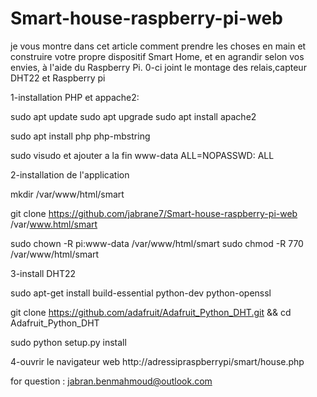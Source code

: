 # Smart-house-raspberry-pi-web
 je vous montre dans cet article comment prendre les choses en main et construire votre propre dispositif Smart Home, et en agrandir selon vos envies, à l'aide du Raspberry Pi.
0-ci joint le montage des relais,capteur DHT22 et Raspberry pi

1-installation PHP et appache2:

sudo apt update
sudo apt upgrade
sudo apt install apache2

sudo apt install php php-mbstring

sudo visudo
et ajouter a la fin
www-data ALL=NOPASSWD: ALL

2-installation de l'application

mkdir /var/www/html/smart


git clone https://github.com/jabrane7/Smart-house-raspberry-pi-web /var/www.html/smart

sudo chown -R pi:www-data /var/www/html/smart
sudo chmod -R 770 /var/www/html/smart

3-install DHT22

sudo apt-get install build-essential python-dev python-openssl 


git clone https://github.com/adafruit/Adafruit_Python_DHT.git && cd Adafruit_Python_DHT

sudo python setup.py install

4-ouvrir le navigateur web http://adressipraspberrypi/smart/house.php

for question : jabran.benmahmoud@outlook.com

